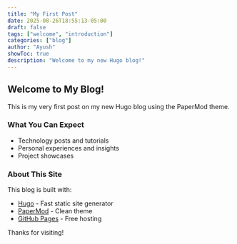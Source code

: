 ```yaml
---
title: "My First Post"
date: 2025-08-26T18:55:13-05:00
draft: false
tags: ["welcome", "introduction"]
categories: ["blog"]
author: "Ayush"
showToc: true
description: "Welcome to my new Hugo blog!"
---
```


## Welcome to My Blog!

This is my very first post on my new Hugo blog using the PaperMod theme.

### What You Can Expect

- Technology posts and tutorials
- Personal experiences and insights
- Project showcases

### About This Site

This blog is built with:
- [Hugo](https://gohugo.io/) - Fast static site generator
- [PaperMod](https://github.com/adityatelange/hugo-PaperMod) - Clean theme
- [GitHub Pages](https://pages.github.com/) - Free hosting

Thanks for visiting!
